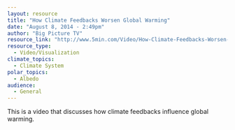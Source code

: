 ```yaml
---
layout: resource
title: "How Climate Feedbacks Worsen Global Warming"
date: "August 8, 2014 - 2:49pm"
author: "Big Picture TV"
resource_link: "http://www.5min.com/Video/How-Climate-Feedbacks-Worsen-Global-Warming-516923291"
resource_type:
  - Video/Visualization
climate_topics:
  - Climate System
polar_topics:
  - Albedo
audience:
  - General
---
```


This is a video that discusses how climate feedbacks influence global warming.